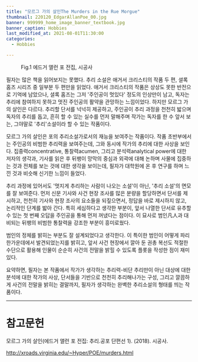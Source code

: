 ```yaml
---
title: "모르그 가의 살인The Murders in the Rue Morgue"
thumbnail: 220120_EdgarAllanPoe_00.jpg
banner: 999999_home_image_banner_textbook.jpg
banner_caption: Hobbies
last_modified_at: 2021-08-01T11:30:00
categories:
  - Hobbies

---
```


<figure class="align-center" style="width: 450px">
  <a href="/assets/images/220120_EdgarAllanPoe_00.jpg">
  <img src="{{ site.url }}{{ site.baseurl }}/assets/images/220120_EdgarAllanPoe_00.jpg" alt="">
  </a>
  <figcaption>
  Fig.1 에드거 앨런 포 전집, 시공사
  </figcaption>
</figure>

필자는 많은 책을 읽어보지는 못했다. 추리 소설은 애거서 크리스티의 작품 두 편, 셜록 홈즈 시리즈 중 일부분 두 편만을 읽었다. 애거서 크리스티의 작품은 상상도 못한 반전으로 기억에 남았으나, 셜록 홈즈는 그저 '주인공이 멋있다' 정도의 인상만이 남고, 독자는 추리에 참여하지 못하고 멋진 주인공의 활약을 관망하는 느낌이었다. 하지만 모르그 가의 살인은 다르다. 추리할 단서를 넉넉히 제공하고, 주인공이 추리 과정을 천천히 밟으며 독자의 추리를 돕고, 흔히 할 수 있는 실수를 먼저 말해주며 작가는 독자를 한 수 앞서 보는, 그야말로 '추리'소설이라 할 수 있는 작품이다.

모르그 가의 살인은 포의 추리소설가로서의 재능을 보여주는 작품이다. 작품 초반부에서는 주인공의 비범한 추리력을 보여주는데, 그와 동시에 작가의 추리에 대한 사상을 보인다. 집중력concentrative, 통찰력acumen, 그리고 분석력analytical power에 대한 저자의 생각과, 기사를 읽은 후 뒤팽이 망막의 중심과 외곽에 대해 논하며 사물에 집중하는 것과 전체를 보는 것에 대한 생각을 보이는데, 필자가 대학원에 온 후 연구를 하며 느낀 것과 비슷해 신기한 느낌이 들었다.

추리 과정에 있어서도 '멋지게 추리하는 사람이 나오는 소설'이 아닌, '추리 소설'의 면모를 잘 보여준다. 먼저 신문 기사와 사건 현장 조사를 많은 분량을 할당하면서 단서를 제시하고, 천천히 기사와 현장 조사의 요소들을 되짚으면서, 정답을 바로 제시하지 않고, 논리적인 단계를 밟아 간다. 특히 세심하다고 생각한 부분이, 앞서 나열한 단서로 유추할 수 있는 첫 번째 오답을 주인공을 통해 먼저 꺼냈다는 점이다. 이 묘사로 범인凡人과 대비되는 뒤팽의 비범한 통찰력을 강조한 부분이 흥미로웠다.

범인의 정체를 밝히는 부분도 잘 설계되었다고 생각한다. 이 특이한 범인이 어떻게 파리 한가운데에서 발견되었는지를 밝히고, 앞서 사건 현장에서 깔아 둔 권총 복선도 적절한 수단으로 활용해 인물이 순순히 사건의 전말을 밝힐 수 있도록 플롯을 작성한 점이 재미있다.

요약하면, 필자는 본 작품에서 작가가 생각하는 추리력-비단 추리만이 아닌 대상에 대한 분석에 대한 작가의 사상, 단서들을 기반으로 천천히 추리해나가는 구성, 그리고 깔끔하게 사건의 전말을 밝히는 결말까지, 필자가 생각하는 완벽한 추리소설의 형태를 띄는 작품이다.

---
# 참고문헌

모르그 가의 살인(에드거 앨런 포 전집: 추리.공포 단편선 1). (2018). 시공사.

http://xroads.virginia.edu/~Hyper/POE/murders.html
